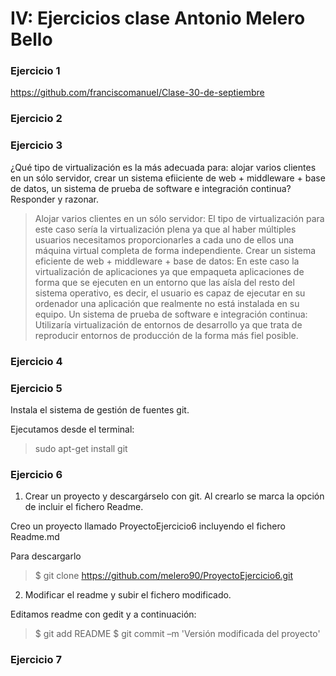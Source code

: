 IV: Ejercicios clase Antonio Melero Bello
=========================================

### Ejercicio 1

https://github.com/franciscomanuel/Clase-30-de-septiembre

### Ejercicio 2

### Ejercicio 3

¿Qué tipo de virtualización es la más adecuada para: alojar varios clientes en un sólo servidor, crear un sistema 
efiiciente de web + middleware + base de datos, un sistema de prueba de software e integración continua? Responder 
y razonar.

> Alojar varios clientes en un sólo servidor: El tipo de virtualización para este caso sería la virtualización plena 
ya que al haber múltiples usuarios necesitamos proporcionarles a cada uno de ellos una máquina virtual completa de forma 
independiente.
Crear un sistema eficiente de web + middleware + base de datos: En este caso la virtualización de aplicaciones ya que 
empaqueta aplicaciones de forma que se ejecuten en un entorno que las aísla del resto del sistema operativo, es decir, 
el usuario es capaz de ejecutar en su ordenador una aplicación que realmente no está instalada en su equipo.
Un sistema de prueba de software e integración continua: Utilizaría virtualización de entornos de desarrollo ya que trata
de reproducir entornos de producción de la forma más fiel posible.


### Ejercicio 4

### Ejercicio 5 

Instala el sistema de gestión de fuentes git.

Ejecutamos desde el terminal: 

> sudo apt-get install git

### Ejercicio 6

1. Crear un proyecto y descargárselo con git. Al crearlo se marca la opción de incluir el fichero Readme.

Creo un proyecto llamado ProyectoEjercicio6 incluyendo el fichero Readme.md

Para descargarlo

> $ git clone https://github.com/melero90/ProyectoEjercicio6.git

2. Modificar el readme y subir el fichero modificado. 

Editamos readme con gedit y a continuación:

> $ git add README
> $ git commit –m 'Versión modificada del proyecto'

### Ejercicio 7
